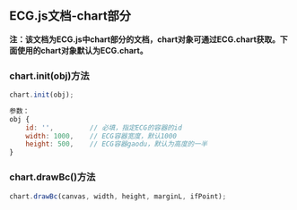 <h2>ECG.js文档-chart部分</h2>

**注：该文档为ECG.js中chart部分的文档，chart对象可通过ECG.chart获取。下面使用的chart对象默认为ECG.chart。**

<h3>chart.init(obj)方法</h3>

```javascript
chart.init(obj);

参数：
obj {
	id: '',			// 必填，指定ECG的容器的id
	width: 1000,	// ECG容器宽度，默认1000
	height: 500,	// ECG容器gaodu，默认为高度的一半
}
```

<h3>chart.drawBc()方法</h3>

```javascript
chart.drawBc(canvas, width, height, marginL, ifPoint);

```
